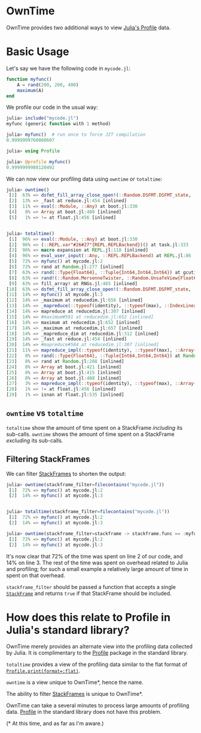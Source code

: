 # OwnTime

OwnTime provides two additional ways to view [Julia's Profile](https://docs.julialang.org/en/v1/manual/profile/) data.

# Basic Usage

Let's say we have the following code in `mycode.jl`:

```julia
function myfunc()
    A = rand(200, 200, 400)
    maximum(A)
end
```

We profile our code in the usual way:

```julia
julia> include("mycode.jl")
myfunc (generic function with 1 method)

julia> myfunc()  # run once to force JIT compilation
0.9999999760080607

julia> using Profile

julia> @profile myfunc()
0.9999999988120492
```

We can now view our profiling data using `owntime` or `totaltime`:

```julia
julia> owntime()
 [1]  63% => dsfmt_fill_array_close_open!(::Random.DSFMT.DSFMT_state, ::Ptr{Float64}, ::Int64) at DSFMT.jl:95
 [2]  13% => _fast at reduce.jl:454 [inlined]
 [3]  11% => eval(::Module, ::Any) at boot.jl:330
 [4]   8% => Array at boot.jl:408 [inlined]
 [5]   1% => != at float.jl:456 [inlined]


julia> totaltime()
 [1]  96% => eval(::Module, ::Any) at boot.jl:330
 [2]  96% => (::REPL.var"#26#27"{REPL.REPLBackend})() at task.jl:333
 [3]  96% => macro expansion at REPL.jl:118 [inlined]
 [4]  96% => eval_user_input(::Any, ::REPL.REPLBackend) at REPL.jl:86
 [5]  72% => myfunc() at mycode.jl:2
 [6]  72% => rand at Random.jl:277 [inlined]
 [7]  63% => rand(::Type{Float64}, ::Tuple{Int64,Int64,Int64}) at gcutils.jl:91
 [8]  63% => rand!(::Random.MersenneTwister, ::Random.UnsafeView{Float64}, ::Random.SamplerTrivial{Random.CloseOpen01{Float64},Float64}) at RNGs.jl:491
 [9]  63% => fill_array! at RNGs.jl:465 [inlined]
[10]  63% => dsfmt_fill_array_close_open!(::Random.DSFMT.DSFMT_state, ::Ptr{Float64}, ::Int64) at DSFMT.jl:95
[11]  14% => myfunc() at mycode.jl:3
[12]  14% => _maximum at reducedim.jl:656 [inlined]
[13]  14% => _mapreduce(::typeof(identity), ::typeof(max), ::IndexLinear, ::Array{Float64,3}) at reduce.jl:316
[14]  14% => mapreduce at reducedim.jl:307 [inlined]
[15]  14% => #maximum#591 at reducedim.jl:652 [inlined]
[16]  14% => maximum at reducedim.jl:652 [inlined]
[17]  14% => _maximum at reducedim.jl:657 [inlined]
[18]  14% => _mapreduce_dim at reducedim.jl:312 [inlined]
[19]  14% => _fast at reduce.jl:454 [inlined]
[20]  14% => #mapreduce#584 at reducedim.jl:307 [inlined]
[21]  11% => mapreduce_impl(::typeof(identity), ::typeof(max), ::Array{Float64,3}, ::Int64, ::Int64) at reduce.jl:488
[22]   8% => rand(::Type{Float64}, ::Tuple{Int64,Int64,Int64}) at Random.jl:289
[23]   8% => rand at Random.jl:288 [inlined]
[24]   8% => Array at boot.jl:421 [inlined]
[25]   8% => Array at boot.jl:415 [inlined]
[26]   8% => Array at boot.jl:408 [inlined]
[27]   3% => mapreduce_impl(::typeof(identity), ::typeof(max), ::Array{Float64,3}, ::Int64, ::Int64) at reduce.jl:486
[28]   1% => != at float.jl:456 [inlined]
[29]   1% => isnan at float.jl:535 [inlined]
```

## `owntime` vs `totaltime`

`totaltime` show the amount of time spent on a StackFrame *including* its sub-calls. `owntime` shows the amount of time spent on a StackFrame *excluding* its sub-calls.

## Filtering StackFrames

We can filter [StackFrames](https://docs.julialang.org/en/v1/base/stacktraces/#Base.StackTraces.StackFrame) to shorten the output:

```julia
julia> owntime(stackframe_filter=filecontains("mycode.jl"))
 [1]  72% => myfunc() at mycode.jl:2
 [2]  14% => myfunc() at mycode.jl:3


julia> totaltime(stackframe_filter=filecontains("mycode.jl"))
 [1]  72% => myfunc() at mycode.jl:2
 [2]  14% => myfunc() at mycode.jl:3

julia> owntime(stackframe_filter=stackframe -> stackframe.func == :myfunc)
 [1]  72% => myfunc() at mycode.jl:2
 [2]  14% => myfunc() at mycode.jl:3
```

It's now clear that 72% of the time was spent on line 2 of our code, and 14% on line 3. The rest of the time was spent on overhead related to Julia and profiling; for such a small example a relatively large amount of time in spent on that overhead.

`stackframe_filter` should be passed a function that accepts a single [`StackFrame`](https://docs.julialang.org/en/v1/base/stacktraces/#Base.StackTraces.StackFrame) and returns `true` if that StackFrame should be included.

# How does this relate to Profile in Julia's standard library?

OwnTime merely provides an alternate view into the profiling data collected by Julia. It is complimentary to the [Profile](https://docs.julialang.org/en/v1/stdlib/Profile/) package in the standard library.

`totaltime` provides a view of the profiling data similar to the flat format of [`Profile.print(format=:flat)`](https://docs.julialang.org/en/v1/stdlib/Profile/#Profile.print).

`owntime` is a view unique to OwnTime*, hence the name.

The ability to filter [StackFrames](https://docs.julialang.org/en/v1/base/stacktraces/#Base.StackTraces.StackFrame) is unique to OwnTime*.

OwnTime can take a several minutes to process large amounts of profiling data. [Profile](https://docs.julialang.org/en/v1/stdlib/Profile/) in the standard library does not have this problem.

(\* At this time, and as far as I'm aware.)
